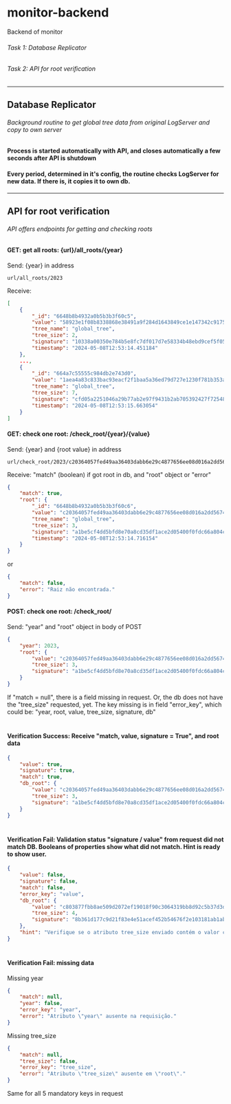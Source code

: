 # monitor-backend
Backend of monitor

###### Task 1: Database Replicator
###### Task 2: API for root verification
___

## Database Replicator
###### Background routine to get global tree data from original LogServer and copy to own server
#### Process is started automatically with API, and closes automatically a few seconds after API is shutdown
#### Every period, determined in it's config, the routine checks LogServer for new data. If there is, it copies it to own db.
___

## API for root verification
###### API offers endpoints for getting and checking roots

#### GET: get all roots: {url}/all_roots/{year}
Send: {year} in address
```text
url/all_roots/2023
```
Receive:
```json
[
    {
        "_id": "6648b8b4932a0b5b3b3f60c5",
        "value": "58923e1f08b8338868e38491a9f284d1643849ce1e147342c91758c48a30e70f",
        "tree_name": "global_tree",
        "tree_size": 2,
        "signature": "10338a00350e784b5e8fc7df017d7e58334b48ebd9cef5f05ab32bb053d1f159fa5ef5e1becfefb4767f11c4cc9246cca85ae97ad7fe5d28374087a25ef0f20c",
        "timestamp": "2024-05-08T12:53:14.451184"
    },
    ...,
    {
        "_id": "664a7c55555c984db2e743d0",
        "value": "1aea4a83c833bac93eacf2f1baa5a36ed79d727e1230f781b353a6f9cec10a1c",
        "tree_name": "global_tree",
        "tree_size": 7,
        "signature": "cfd05a2251046a29b77ab2e97f9431b2ab705392427f72548a6c85a6dcbdabcfc6de590d3e5214755c82d085fd0e5c636b3457412adf42be8ab544e688e91b00",
        "timestamp": "2024-05-08T12:53:15.663054"
    }
]
```

#### GET: check one root: /check_root/{year}/{value}
Send: {year} and {root value} in address
```commandline
url/check_root/2023/c20364057fed49aa36403dabb6e29c4877656ee08d016a2dd567456e03ef5ebc
```
Receive: "match" (boolean) if got root in db, and "root" object or "error"
```json
{
    "match": true,
    "root": {
        "_id": "6648b8b4932a0b5b3b3f60c6",
        "value": "c20364057fed49aa36403dabb6e29c4877656ee08d016a2dd567456e03ef5ebc",
        "tree_name": "global_tree",
        "tree_size": 3,
        "signature": "a1be5cf4dd5bfd8e70a8cd35df1ace2d05400f0fdc66a804c497c244e199b4b6b05279829ecfc98cf9caea437d34f70a6fc4a0bb973e198d36ef88f549370708",
        "timestamp": "2024-05-08T12:53:14.716154"
    }
}
```
or
```json
{
    "match": false,
    "error": "Raiz não encontrada."
}
```

#### POST: check one root: /check_root/
Send: "year" and "root" object in body of POST
```json
{
    "year": 2023,
    "root": {
        "value": "c20364057fed49aa36403dabb6e29c4877656ee08d016a2dd567456e03ef5ebc",
        "tree_size": 3,
        "signature": "a1be5cf4dd5bfd8e70a8cd35df1ace2d05400f0fdc66a804c497c244e199b4b6b05279829ecfc98cf9caea437d34f70a6fc4a0bb973e198d36ef88f549370708"
    }
}
```
If "match = null", there is a field missing in request. Or, the db does not have the "tree_size" requested, yet. The key missing is in field "error_key", which could be: "year, root, value, tree_size, signature, db"

#
#### Verification Success: Receive "match, value, signature = True", and root data
```json
{
    "value": true,
    "signature": true,
    "match": true,
    "db_root": {
        "value": "c20364057fed49aa36403dabb6e29c4877656ee08d016a2dd567456e03ef5ebc",
        "tree_size": 3,
        "signature": "a1be5cf4dd5bfd8e70a8cd35df1ace2d05400f0fdc66a804c497c244e199b4b6b05279829ecfc98cf9caea437d34f70a6fc4a0bb973e198d36ef88f549370708"
    }
}
```
#
#### Verification Fail: Validation status "signature / value" from request did not match DB. Booleans of properties show what did not match. Hint is ready to show user.
```json
{
    "value": false,
    "signature": false,
    "match": false,
    "error_key": "value",
    "db_root": {
        "value": "c803877fbb8ae509d2072ef19018f90c3064319bb8d92c5b37d3d3de7c5ebffb",
        "tree_size": 4,
        "signature": "8b361d177c9d21f83e4e51acef452b54676f2e103181ab1ab00ef2f2031847083a54c0570e3b50c76c92df0d627bc886c0497f9b3a2b35fb231960d67d4a7b0a"
    },
    "hint": "Verifique se o atributo tree_size enviado contém o valor correto."
}
```
#
#### Verification Fail: missing data
Missing year
```json
{
    "match": null,
    "year": false,
    "error_key": "year",
    "error": "Atributo \"year\" ausente na requisição."
}
```
Missing tree_size
```json
{
    "match": null,
    "tree_size": false,
    "error_key": "tree_size",
    "error": "Atributo \"tree_size\" ausente em \"root\"."
}
```
Same for all 5 mandatory keys in request